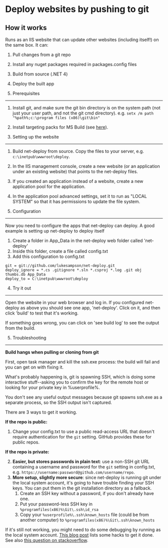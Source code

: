 ﻿Deploy websites by pushing to git
=================================

How it works
------------
Runs as an IIS website that can update other websites (including itself!) on the same box. It can:

1. Pull changes from a git repo
2. Install any nuget packages required in packages.config files
3. Build from source (.NET 4)
4. Deploy the built app

1. Prerequisites
----------------

1. Install git, and make sure the git bin directory is on the system path (not just your user path, and not the git cmd directory).
   e.g. `setx /m path "%path%;c:\program files (x86)\git\bin"`
2. Install targeting packs for MS Build (see [here](http://stackoverflow.com/a/3315614/87453)).

2. Setting up the website
-------------------------

1. Build net-deploy from source. Copy the files to your server, e.g. `c:\inetpub\wwwroot\deploy`.
2. In the IIS management console, create a new website (or an application under an existing website) that points to the net-deploy files.
3. If you created an application instead of a website, create a new application pool for the application.
4. In the application pool advanced settings, set it to run as "LOCAL SYSTEM" so that it has permissions to update the file system.

3. Configuration
----------------

Now you need to configure the apps that net-deploy can deploy. A good example is setting up net-deploy to deploy itself

1. Create a folder in App_Data in the net-deploy web folder called 'net-deploy'
2. Inside this folder, create a file called config.txt
3. Add this configuration to config.txt
```
git = git://github.com/lukesampson/net-deploy.git
deploy_ignore = *.cs .gitignore *.sln *.csproj *.log .git obj thumbs.db App_Data
deploy_to = C:\inetpub\wwwroot\deploy
```


4. Try it out
-------------

Open the website in your web browser and log in. If you configured net-deploy as above you should see one app, 'net-deploy'. Click on it, and then click 'build' to test that it's working.

If something goes wrong, you can click on 'see build log' to see the output from the build.


5. Troubleshooting
------------------

**Build hangs when pulling or cloning from git**

First, open task manager and kill the ssh.exe process: the build will fail and you can get on with fixing it.

What's probably happening is, git is spawning SSH, which is doing some interactive stuff--asking you to confirm the key for the remote host or looking for your private key in %userprofile%.

You don't see any useful output messages because git spawns ssh.exe as a separate process, so the SSH output isn't captured.

There are 3 ways to get it working.

**If the repo is public:**

1. Change your config.txt to use a public read-access URL that doesn't require authentication for the `git` setting. GitHub provides these for public repos.

**If the repo is private:**

2. **Easier, but stores passwords in plain text**: use a non-SSH git URL containing a username and password for the `git` setting in config.txt, e.g. `https://username:password@github.com/username/repo`.
3. **More setup, slightly more secure**: since net-deploy is running git under the local system account, it's going to have trouble finding your SSH keys. You can put them in the git installation directory as a fallback.
    1. Create an SSH key without a password, if you don't already have one.
	2. Put your password-less SSH key in `%programfiles(x86)%\Git\.ssh\id_rsa`
	3. Copy your `%userprofile%\.ssh\known_hosts` file (could be from another computer) to `%programfiles(x86)%\Git\.ssh\known_hosts`

If it's still not working, you might need to do some debugging by running as the local system account. [This blog post](http://blogs.msdn.com/b/adioltean/archive/2004/11/27/271063.aspx) lists some hacks to get it done. See also [this question on stackoverflow](http://stackoverflow.com/questions/77528/how-do-you-run-cmd-exe-under-the-local-system-account).
